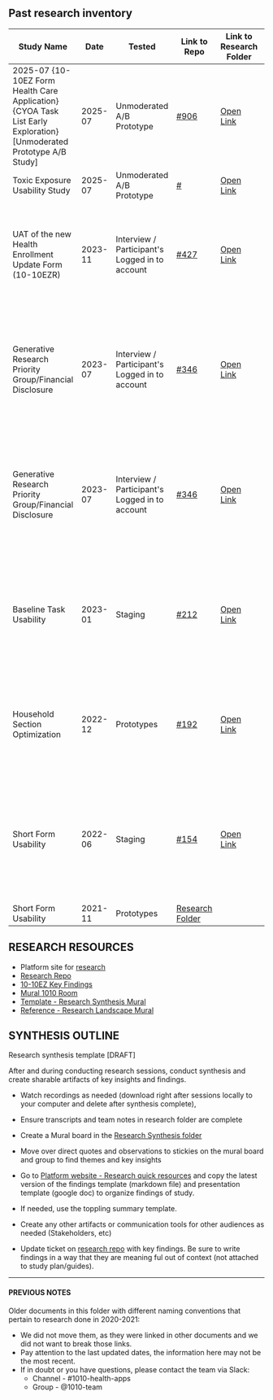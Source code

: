 
## Past research inventory
| Study Name                     | Date    | Tested     | Link to Repo                                                                                                                                                                      | Link to Research Folder                                                                                        | Participants missing                                                                                                      |
| ------------------------------ | ------- | ---------- | --------------------------------------------------------------------------------------------------------------------------------------------------------------------------------- | -------------------------------------------------------------------------------------------------------------------- | ------------------------------------------------------------------------------------------------------------------------- |
| 2025-07 {10-10EZ Form Health Care Application} {CYOA Task List Early Exploration} [Unmoderated Prototype A/B Study] | 2025-07 | Unmoderated A/B Prototype    | [#906](https://github.com/department-of-veterans-affairs/va.gov-research-repository/issues/906)                                                                                   | [Open Link](https://github.com/department-of-veterans-affairs/va.gov-team/tree/master/products/health-care/application/va-application/research/2025-06-Task%20List%20and%20Traditional%20Form%20Unmoderated)  |  AT users</br>Cognitive disability |
| Toxic Exposure Usability Study | 2025-07 | Unmoderated A/B Prototype    | [#](https://github.com/department-of-veterans-affairs/va.gov-research-repository/issues/#)                                                                                   | [Open Link](https://github.com/department-of-veterans-affairs/va.gov-team/tree/master/products/health-care/application/va-application/research/2024-04-ToxicExposure-UsabilityStudy)  |   |
| UAT of the new Health Enrollment Update Form (10-10EZR) | 2023-11 | Interview / Participant's Logged in to account    | [#427](https://github.com/department-of-veterans-affairs/va.gov-research-repository/issues/427)                                                                                   | [Open Link](url)  |  Hispanic<br/>Asian<br/>Native<br/>LGBTQ+ <br/>Other than honorable discharge, expat or living abroad | Registration Path Mental Model Generative Study         | 2023-09 | Interview & Paper Form Example    | [#371](https://github.com/department-of-veterans-affairs/va.gov-research-repository/issues/371)                                                                                   | [Open Link](url)  |  Hispanic<br/>Biracial<br/>Cognitive Disability (Unknown from screener questions used)<br/>LGBTQ+ (Unknown from screener questions used)<br/>Other than honorable discharge, expat or living abroad (Unknown from screener questions used) |
| Generative Research Priority Group/Financial Disclosure        | 2023-07 | Interview  / Participant's Logged in to account  | [#346](https://github.com/department-of-veterans-affairs/va.gov-research-repository/issues/346)                                                                                   | [Open Link](url)  | Live in rural areas or abroad<br>Are above the age of 55<br>Don’t have a degree<br>Identify as Black, Native, or LGBTQ+   || Household Section Usability/UAT         | 2023-08 | Staging    | [#359](https://github.com/department-of-veterans-affairs/va.gov-research-repository/issues/359)                                                                                   | [Open Link](url)  |  Cognitive disability<br>Other than honorable<br>Immigrant origin<br>Veterans who are Native, Asian<br>Veterans who are LGBTQ<br>Veterans who use assistive tech |
| Generative Research Priority Group/Financial Disclosure        | 2023-07 | Interview  / Participant's Logged in to account  | [#346](https://github.com/department-of-veterans-affairs/va.gov-research-repository/issues/346)                                                                                   | [Open Link](url)  | Live in rural areas or abroad<br>Are above the age of 55<br>Don’t have a degree<br>Identify as Black, Native, or LGBTQ+   |
| Baseline Task Usability        | 2023-01 | Staging    | [#212](https://github.com/department-of-veterans-affairs/va.gov-research-repository/issues/212)                                                                                   | [Open Link](https://docs.google.com/spreadsheets/d/1pq7TSHZonfpzAQBJj6B2geGHlNUwZEs4DzEvxcRgu0o/edit#gid=482166358)  | Cognitive disability<br>Other than honorable discharge<br>Immigrant origin<br>Living abroad<br>Assistive technology       |
| Household Section Optimization | 2022-12 | Prototypes | [#192](https://github.com/department-of-veterans-affairs/va.gov-research-repository/issues/192)                                                                                   | [Open Link](https://docs.google.com/spreadsheets/d/1pq7TSHZonfpzAQBJj6B2geGHlNUwZEs4DzEvxcRgu0o/edit#gid=1293217227) | Rural<br>Other than honorable discharge<br>Immigrant origin<br>Expat<br>LGBTQ+<br>Assistive Technology                    |
| Short Form Usability           | 2022-06 | Staging    | [#154](https://github.com/department-of-veterans-affairs/va.gov-research-repository/issues/154)                                                                                   | [Open Link](https://docs.google.com/spreadsheets/d/1pq7TSHZonfpzAQBJj6B2geGHlNUwZEs4DzEvxcRgu0o/edit#gid=1241167697) | Expat (living abroad)<br>Mobile user<br>With no degree<br>With a cognitive disability<br>Asian Veterans<br>Black Veterans |
| Short Form Usability           | 2021-11 | Prototypes | [Research Folder](https://github.com/department-of-veterans-affairs/va.gov-team/tree/master/products/health-care/application/va-application/research/short-form-usability-nov-21) |                                                                                                                      |


## RESEARCH RESOURCES

- Platform site for [research](https://depo-platform-documentation.scrollhelp.site/research-design/research-at-va)
- [Research Repo](https://github.com/department-of-veterans-affairs/va.gov-research-repository/projects/1) 
- [10-10EZ Key Findings](https://github.com/department-of-veterans-affairs/va.gov-team/blob/master/products/health-care/application/va-application/research/key-findings.md)
- [Mural 1010 Room](https://app.mural.co/invitation/room/1670613238628?code=a67c337f0cd645d18b1b99d77f3743e1&sender=uadf1ed7fe7c76f0914967329)
- [Template - Research Synthesis Mural](https://app.mural.co/t/departmentofveteransaffairs9999/m/departmentofveteransaffairs9999/1696943969535/ebeb7ce2f9bb547e6652d68ee6dd2e8b8f3fb55e?sender=ubf5503bf47b6eb1e92730053)
- [Reference - Research Landscape Mural](https://app.mural.co/t/departmentofveteransaffairs9999/m/departmentofveteransaffairs9999/1697039977149/b8a5ea90748703093cdcb405b84463e515cfea2a?sender=ubf5503bf47b6eb1e92730053)



## SYNTHESIS OUTLINE

Research synthesis template [DRAFT]

After and during conducting research sessions, conduct synthesis and create sharable artifacts of key insights and findings.

- Watch recordings as needed (download right after sessions locally to your computer and delete after synthesis complete), 
- Ensure transcripts and team notes in research folder are complete
- Create a Mural board in the [Research Synthesis folder](https://app.mural.co/t/departmentofveteransaffairs9999/r/1670613238628?folderUuid=19c6c5a7-abf7-4a78-871a-a2993ca57681)
- Move over direct quotes and observations to stickies on the mural board and group to find themes and key insights

- Go to [Platform website - Research quick resources](https://depo-platform-documentation.scrollhelp.site/research-design/research-at-va) and copy the latest version of the findings template (markdown file) and presentation template (google doc) to organize findings of study.
- If needed, use the toppling summary template.

- Create any other artifacts or communication tools for other audiences as needed (Stakeholders, etc)


- Update ticket on [research repo](https://github.com/department-of-veterans-affairs/va.gov-research-repository/projects/1) with key findings. Be sure to write findings in a way that they are meaning ful out of context (not attached to study plan/guides).

---


#### PREVIOUS NOTES
Older documents in this folder with different naming conventions that pertain to research done in 2020-2021: 
- We did not move them, as they were linked in other documents and we did not want to break those links.
- Pay attention to the last updated dates, the information here may not be the most recent.
-  If in doubt or you have questions, please contact the team via Slack:
     -  Channel - #1010-health-apps
     -  Group - @1010-team
